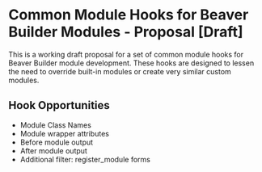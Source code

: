# Common Module Hooks for Beaver Builder Modules - Proposal [Draft]

This is a working draft proposal for a set of common module hooks for Beaver Builder module development. These hooks are designed to lessen the need to override built-in modules or create very similar custom modules.

## Hook Opportunities
* Module Class Names
* Module wrapper attributes
* Before module output
* After module output
* Additional filter: register_module forms
